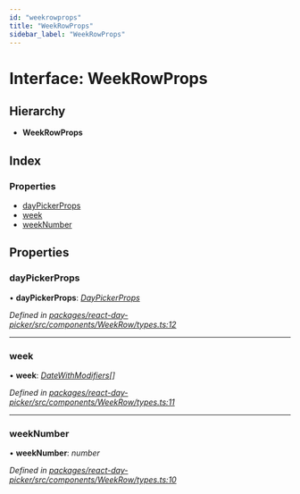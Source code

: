 ```yaml
---
id: "weekrowprops"
title: "WeekRowProps"
sidebar_label: "WeekRowProps"
---
```


# Interface: WeekRowProps

## Hierarchy

* **WeekRowProps**

## Index

### Properties

* [dayPickerProps](weekrowprops.md#daypickerprops)
* [week](weekrowprops.md#week)
* [weekNumber](weekrowprops.md#weeknumber)

## Properties

###  dayPickerProps

• **dayPickerProps**: *[DayPickerProps](daypickerprops.md)*

*Defined in [packages/react-day-picker/src/components/WeekRow/types.ts:12](https://github.com/gpbl/react-day-picker/blob/fdbc0b39/packages/react-day-picker/src/components/WeekRow/types.ts#L12)*

___

###  week

• **week**: *[DateWithModifiers](../classes/datewithmodifiers.md)[]*

*Defined in [packages/react-day-picker/src/components/WeekRow/types.ts:11](https://github.com/gpbl/react-day-picker/blob/fdbc0b39/packages/react-day-picker/src/components/WeekRow/types.ts#L11)*

___

###  weekNumber

• **weekNumber**: *number*

*Defined in [packages/react-day-picker/src/components/WeekRow/types.ts:10](https://github.com/gpbl/react-day-picker/blob/fdbc0b39/packages/react-day-picker/src/components/WeekRow/types.ts#L10)*
